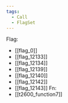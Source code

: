 ```yaml
---
tags:
  - Call
  - FlagSet
---
```

Flag:
- [[flag_0]]
- [[flag_12133]]
- [[flag_12134]]
- [[flag_12139]]
- [[flag_12140]]
- [[flag_12142]]
- [[flag_12143]]
Fn:
- [[t2600_function7]]
